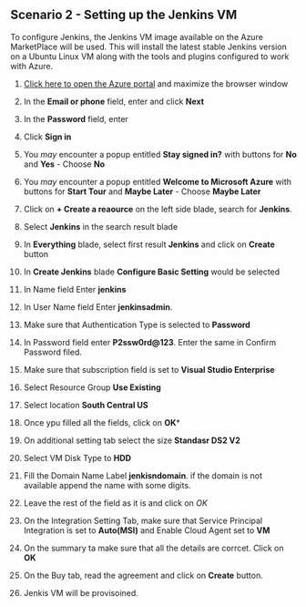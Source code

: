 ## **Scenario 2 - Setting up the Jenkins VM**

 To configure Jenkins, the Jenkins VM image available on the Azure MarketPlace will be used. This will install the latest stable Jenkins version on a Ubuntu Linux VM along with the tools and plugins configured to work with Azure.

 1. [Click here to open the Azure portal](https://portal.azure.com) and maximize the browser window

 1. In the **Email or phone** field, enter **<inject key="AzureAdUserEmail" />** and click **Next**

 1. In the **Password** field, enter **<inject key="AzureAdUserPassword" />**

 1. Click **Sign in**

 1. You _may_ encounter a popup entitled **Stay signed in?** with buttons for **No** and **Yes** - Choose **No**

 1. You _may_ encounter a popup entitled **Welcome to Microsoft Azure** with buttons for **Start Tour** and **Maybe Later** - Choose **Maybe Later**

 1. Click on **+ Create a reaource** on the left side blade, search for **Jenkins**.

 1. Select **Jenkins** in the search result blade

 1. In **Everything** blade, select first result **Jenkins** and click on **Create** button

 1. In **Create Jenkins** blade **Configure Basic Setting** would be selected

 1. In Name field Enter **jenkins**

 1. In User Name field Enter **jenkinsadmin**. 
 
 1. Make sure that Authentication Type is selected to **Password**

 1. In Password field enter **P2ssw0rd@123**. Enter the same in Confirm Password filed.

 1. Make sure that subscription field is set to **Visual Studio Enterprise**

 1. Select Resource Group **Use Existing**

 1. Select location **South Central US**

 1. Once ypu filled all the fields, click on **OK***

 1. On additional setting tab select the size **Standasr DS2 V2**

 1. Select VM Disk Type to **HDD**

 1. Fill the Domain Name Label **jenkisndomain**. if the domain is not available append the name with some digits.
1.  Leave the rest of the field as it is and click on *OK*

1. On the Integration Setting Tab, make sure that Service Principal Integration is set to **Auto(MSI)** and Enable Cloud Agent set to **VM**

1. On the summary ta make sure that all the details are corrcet. Click on **OK**

1. On the Buy tab, read the agreement and click on **Create** button.

1. Jenkis VM will be provisoined.
